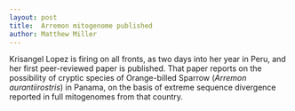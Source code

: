 ```yaml
---
layout: post
title:  Arremon mitogenome published
author: Matthew Miller
---
```

Krisangel Lopez is firing on all fronts, as two days into her year in Peru, and her first peer-reviewed paper is published. That paper reports on the possibility of cryptic species of Orange-billed Sparrow (*Arremon aurantiirostris*) in Panama, on the basis of extreme sequence divergence reported in full mitogenomes from that country.